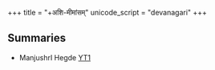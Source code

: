 +++
title = "+अशि-मीमांसम्"
unicode_script = "devanagari"
+++

## Summaries
- ManjushrI Hegde [YT1](https://www.youtube.com/watch?v=Y4EAoWru8Kc) 

